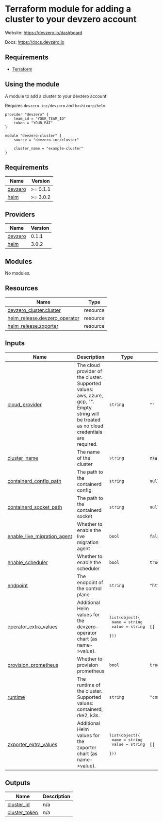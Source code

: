 # Terraform module for adding a cluster to your devzero account

Website: https://devzero.io/dashboard

Docs: https://docs.devzero.io

## Requirements

- [Terraform](https://www.terraform.io/downloads.html)

## Using the module

A module to add a cluster to your devzero account

Requires `devzero-inc/devzero` and `hashicorp/helm`

```hcl
provider "devzero" {
    team_id = "YOUR_TEAM_ID"
    token = "YOUR_PAT"
}

module "devzero-cluster" {
    source = "devzero-inc/cluster"

    cluster_name = "example-cluster"
}
```

<!-- BEGIN_TF_DOCS -->
## Requirements

| Name | Version |
|------|---------|
| <a name="requirement_devzero"></a> [devzero](#requirement\_devzero) | >= 0.1.1 |
| <a name="requirement_helm"></a> [helm](#requirement\_helm) | >= 3.0.2 |

## Providers

| Name | Version |
|------|---------|
| <a name="provider_devzero"></a> [devzero](#provider\_devzero) | 0.1.1 |
| <a name="provider_helm"></a> [helm](#provider\_helm) | 3.0.2 |

## Modules

No modules.

## Resources

| Name | Type |
|------|------|
| [devzero_cluster.cluster](https://registry.terraform.io/providers/devzero-inc/devzero/latest/docs/resources/cluster) | resource |
| [helm_release.devzero_operator](https://registry.terraform.io/providers/hashicorp/helm/latest/docs/resources/release) | resource |
| [helm_release.zxporter](https://registry.terraform.io/providers/hashicorp/helm/latest/docs/resources/release) | resource |

## Inputs

| Name | Description | Type | Default | Required |
|------|-------------|------|---------|:--------:|
| <a name="input_cloud_provider"></a> [cloud\_provider](#input\_cloud\_provider) | The cloud provider of the cluster. Supported values: aws, azure, gcp, "". Empty string will be treated as no cloud credentials are required. | `string` | `""` | no |
| <a name="input_cluster_name"></a> [cluster\_name](#input\_cluster\_name) | The name of the cluster | `string` | n/a | yes |
| <a name="input_containerd_config_path"></a> [containerd\_config\_path](#input\_containerd\_config\_path) | The path to the containerd config | `string` | `null` | no |
| <a name="input_containerd_socket_path"></a> [containerd\_socket\_path](#input\_containerd\_socket\_path) | The path to the containerd socket | `string` | `null` | no |
| <a name="input_enable_live_migration_agent"></a> [enable\_live\_migration\_agent](#input\_enable\_live\_migration\_agent) | Whether to enable the live migration agent | `bool` | `false` | no |
| <a name="input_enable_scheduler"></a> [enable\_scheduler](#input\_enable\_scheduler) | Whether to enable the scheduler | `bool` | `true` | no |
| <a name="input_endpoint"></a> [endpoint](#input\_endpoint) | The endpoint of the control plane | `string` | `"https://dakr.devzero.io"` | no |
| <a name="input_operator_extra_values"></a> [operator\_extra\_values](#input\_operator\_extra\_values) | Additional Helm values for the devzero-operator chart (as name->value). | <pre>list(object({<br/>    name  = string<br/>    value = string<br/>  }))</pre> | `[]` | no |
| <a name="input_provision_prometheus"></a> [provision\_prometheus](#input\_provision\_prometheus) | Whether to provision prometheus | `bool` | `true` | no |
| <a name="input_runtime"></a> [runtime](#input\_runtime) | The runtime of the cluster. Supported values: containerd, rke2, k3s. | `string` | `"containerd"` | no |
| <a name="input_zxporter_extra_values"></a> [zxporter\_extra\_values](#input\_zxporter\_extra\_values) | Additional Helm values for the zxporter chart (as name->value). | <pre>list(object({<br/>    name  = string<br/>    value = string<br/>  }))</pre> | `[]` | no |

## Outputs

| Name | Description |
|------|-------------|
| <a name="output_cluster_id"></a> [cluster\_id](#output\_cluster\_id) | n/a |
| <a name="output_cluster_token"></a> [cluster\_token](#output\_cluster\_token) | n/a |
<!-- END_TF_DOCS -->